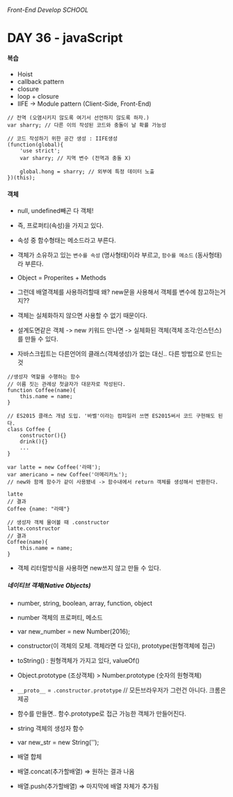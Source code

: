 ###### Front-End Develop SCHOOL

# DAY 36 - javaScript

#### 복습

- Hoist
- callback pattern
- closure
- loop + closure
- IIFE -> Module pattern (Client-Side, Front-End)

```
// 전역 (오염시키지 않도록 여기서 선언하지 않도록 하자.)
var sharry; // 다른 이의 작성된 코드와 충돌이 날 확률 가능성

// 코드 작성하기 위한 공간 생성 : IIFE생성
(function(global){
	'use strict';
	var sharry; // 지역 변수 (전역과 충돌 X)

	global.hong = sharry; // 외부에 특정 데이터 노출
})(this);
```

#### 객체 

- null, undefined빼곤 다 객체! 
- 즉, 프로퍼티(속성)을 가지고 있다. 
- 속성 중 함수형태는 메소드라고 부른다. 

- 객체가 소유하고 있는 `변수를 속성` (명사형태)이라 부르고, `함수를 메소드` (동사형태)라 부른다. 

- Object = Properites + Methods

- 그런데 배열객체를 사용하려할때 왜? new문을 사용해서 객체를 변수에 참고하는거지?? 
 - 객체는 실체화하지 않으면 사용할 수 없기 때문이다. 
 - 설계도면같은 객체 -> new 키워드 만나면 -> 실체화된 객체(객체 조각:인스턴스)를 만들 수 있다. 
 - 자바스크립트는 다른언어의 클래스(객체생성)가 없는 대신.. 다른 방법으로 만드는 것

```
//생성자 역할을 수행하는 함수
// 이름 짓는 관례상 첫글자가 대문자로 작성된다. 
function Coffee(name){
	this.name = name;
}

// ES2015 클래스 개념 도입. '바벨'이라는 컴파일러 쓰면 ES2015써서 코드 구현해도 된다. 
class Coffee {
	constructor(){}
	drink(){}
	...
}

var latte = new Coffee('라떼');
var americano = new Coffee('아메리카노');
// new와 함께 함수가 같이 사용됐네 -> 함수내에서 return 객체를 생성해서 반환한다. 

latte
// 결과
Coffee {name: "라떼"}

// 생성자 객체 물어볼 때 .constructor
latte.constructor
// 결과
Coffee(name){
	this.name = name;
}

```

- 객체 리터럴방식을 사용하면 new쓰지 않고 만들 수 있다. 

##### 네이티브 객체(Native Objects)
 - number, string, boolean, array, function, object 

- number 객체의 프로퍼티, 메소드
 - var new_number = new Number(2016);
 - constructor(이 객체의 모체. 객체라면 다 있다), prototype(원형객체에 접근)
 - toString() : 원형객체가 가지고 있다, valueOf()
 - Object.prototype (조상객체) > Number.prototype (숫자의 원형객체)
 - `__proto__` = `.constructor.prototype` // 모든브라우저가 그런건 아니다. 크롬은 제공 
 - 함수를 만들면.. 함수.prototype로 접근 가능한 객체가 만들어진다. 

- string 객체의 생성자 함수
 - var new_str = new String('');

- 배열 합체
 - 배열.concat(추가할배열) => 원하는 결과 나옴
 - 배열.push(추가할배열) => 마지막에 배열 자체가 추가됨